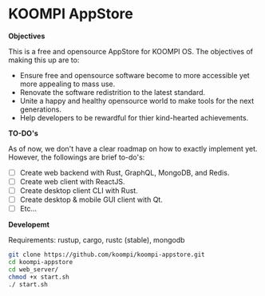 # KOOMPI AppStore

**Objectives**

This is a free and opensource AppStore for KOOMPI OS. The objectives of making this up are to:

- Ensure free and opensource software become to more accessible yet more appealing to mass use.
- Renovate the software redistrition to the latest standard.
- Unite a happy and healthy opensource world to make tools for the next generations.
- Help developers to be rewardful for thier kind-hearted achievements.

**TO-DO's**

As of now, we don't have a clear roadmap on how to exactly implement yet. However, the followings
are brief to-do's:

- [ ] Create web backend with Rust, GraphQL, MongoDB, and Redis.
- [ ] Create web client with ReactJS.
- [ ] Create desktop client CLI with Rust.
- [ ] Create desktop & mobile GUI client with Qt.
- [ ] Etc...

**Developemt**

Requirements: rustup, cargo, rustc (stable), mongodb

```bash
git clone https://github.com/koompi/koompi-appstore.git
cd koompi-appstore
cd web_server/
chmod +x start.sh
./ start.sh
```
